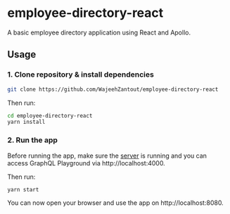 # employee-directory-react

A basic employee directory application using React and Apollo.

## Usage

### 1. Clone repository & install dependencies

```sh
git clone https://github.com/WajeehZantout/employee-directory-react
```

Then run:

```sh
cd employee-directory-react
yarn install
```

### 2. Run the app

Before running the app, make sure the [server](https://github.com/WajeehZantout/employee-directory-node) is running and you can access GraphQL Playground via http://localhost:4000.

Then run:

```sh
yarn start
```

You can now open your browser and use the app on http://localhost:8080.
